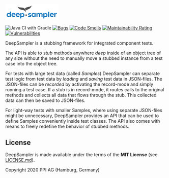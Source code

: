 <img src="https://github.com/ppi-ag/deep-sampler/blob/main/docs/assets/logo.svg" alt="DeepSampler" width="33%"/>

![Java CI with Gradle](https://github.com/ppi-ag/deep-sampler/workflows/Java%20CI%20with%20Gradle/badge.svg) [![Bugs](https://sonarcloud.io/api/project_badges/measure?project=ppi-ag_deep-sampler&metric=bugs)](https://sonarcloud.io/dashboard?id=ppi-ag_deep-sampler) [![Code Smells](https://sonarcloud.io/api/project_badges/measure?project=ppi-ag_deep-sampler&metric=code_smells)](https://sonarcloud.io/dashboard?id=ppi-ag_deep-sampler) [![Maintainability Rating](https://sonarcloud.io/api/project_badges/measure?project=ppi-ag_deep-sampler&metric=sqale_rating)](https://sonarcloud.io/dashboard?id=ppi-ag_deep-sampler) [![Vulnerabilities](https://sonarcloud.io/api/project_badges/measure?project=ppi-ag_deep-sampler&metric=vulnerabilities)](https://sonarcloud.io/dashboard?id=ppi-ag_deep-sampler)

DeepSampler is a stubbing framework for integrated component tests. 

The API is able to _stub_ methods anywhere _deep_ inside of an object tree of any size without the need to manually move a stubbed instance 
from a test case into the object tree. 

For tests with large test data (called _Samples_) DeepSampler can separate test logic from test data by _loading_
and _saving_ test data in JSON-files. The JSON-files can be _recorded_ by activating the record-mode and simply running
a test case. If a stub is in record-mode, it routes calls to the original methods and collects all data that flows through the stub. This collected data can then be saved to JSON-files.

For light-way tests with smaller Samples, where using separate JSON-files might be unnecessary, DeepSampler 
provides an API that can be used to define Samples
conveniently inside test classes. The API also comes with means to freely redefine the behavior of stubbed methods.

## License
DeepSampler is made available under the terms of the __MIT License__ (see [LICENSE.md](./LICENSE.md)).

Copyright 2020 PPI AG (Hamburg, Germany)

